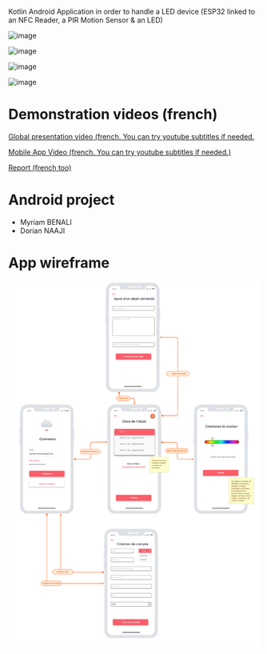 Kotlin Android Application in order to handle a LED device (ESP32 linked to an NFC Reader, a PIR Motion Sensor & an LED)

![image](https://user-images.githubusercontent.com/31795527/114323655-75105800-9b26-11eb-9585-61410909c7c5.png)


![image](https://user-images.githubusercontent.com/31795527/114323634-62961e80-9b26-11eb-893b-7e70e72eae8c.png)


![image](https://user-images.githubusercontent.com/31795527/114323627-5ad67a00-9b26-11eb-8164-472cd9a39241.png)


![image](https://user-images.githubusercontent.com/31795527/114323644-6cb81d00-9b26-11eb-90af-6991911b02eb.png)


# Demonstration videos (french)

[Global presentation video (french. You can try youtube subtitles if needed.](https://www.youtube.com/watch?v=3qnKhdDAtUE)

[Mobile App Video (french. You can try youtube subtitles if needed.)](https://www.youtube.com/watch?v=WWNtsDXCYrM)



[Report (french too)](https://github.com/polytechlyon-5a-2020-android/projet-android-myriam_benali-dorian_naaji/blob/main/Rapport%20Application%20Mobile%20-%20BENALI%20Myriam%20%26%20NAAJI%20Dorian.pdf)

# Android project

- Myriam BENALI
- Dorian NAAJI

# App wireframe

![wireframe](./doc/img/wireframe.png)
